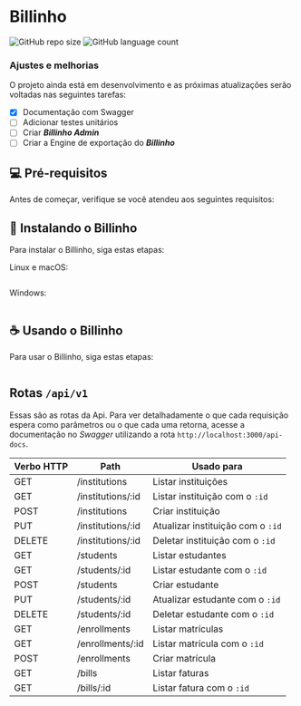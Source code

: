 # Billinho

<!---Esses são exemplos. Veja https://shields.io para outras pessoas ou para personalizar este conjunto de escudos. Você pode querer incluir dependências, status do projeto e informações de licença aqui--->

![GitHub repo size](https://img.shields.io/github/repo-size/lucsduartee/billinho?style=for-the-badge)
![GitHub language count](https://img.shields.io/github/languages/count/lucsduartee/billinho?style=for-the-badge)

<!---<img src="exemplo-image.png" alt="exemplo imagem">--->

### Ajustes e melhorias

O projeto ainda está em desenvolvimento e as próximas atualizações serão voltadas nas seguintes tarefas:
- [x] Documentação com Swagger
- [ ] Adicionar testes unitários
- [ ] Criar ***Billinho Admin***
- [ ] Criar a Engine de exportação do ***Billinho***

## 💻 Pré-requisitos

Antes de começar, verifique se você atendeu aos seguintes requisitos:

## 🚀 Instalando o Billinho

Para instalar o Billinho, siga estas etapas:

Linux e macOS:
```
```

Windows:
```
```

## ☕ Usando o Billinho

Para usar o Billinho, siga estas etapas:

```
```
## Rotas `/api/v1`
Essas são as rotas da Api. Para ver detalhadamente o que cada requisição espera como parâmetros ou o que cada uma retorna,
acesse a documentação no _Swagger_ utilizando a rota `http://localhost:3000/api-docs`.

| Verbo HTTP | Path               | Usado para                        |
|---         |---                 |---                                |
|    GET     | /institutions      | Listar instituições               |
|    GET     | /institutions/:id  | Listar instituição com o `:id`    |
|   POST     | /institutions      | Criar instituição                 |
|    PUT     | /institutions/:id  | Atualizar instituição com o `:id` |
| DELETE     | /institutions/:id  | Deletar instituição com o `:id`   |
|    GET     | /students          | Listar estudantes                 |
|    GET     | /students/:id      | Listar estudante com o `:id`      |
|   POST     | /students          | Criar estudante                   |
|    PUT     | /students/:id      | Atualizar estudante com o `:id`   |
| DELETE     | /students/:id      | Deletar estudante com o `:id`     |
|    GET     | /enrollments       | Listar matrículas                 |
|    GET     | /enrollments/:id   | Listar matrícula com o `:id`      |
|   POST     | /enrollments       | Criar matrícula                   |
|    GET     | /bills             | Listar faturas                    |
|    GET     | /bills/:id         | Listar fatura com o `:id`         |
